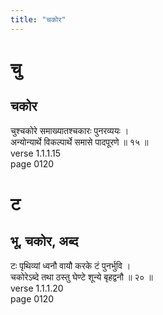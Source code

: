 ```yaml
---
title: "चकोर"
---
```


# चु
## चकोर
चुश्चकोरे समाख्यातश्चकारः पुनरव्ययः ।<BR>अन्योन्यार्थे विकल्पार्थे समासे पादपूरणे ॥ १५ ॥<BR>verse 1.1.1.15<BR>page 0120

# ट
## भू, चकोर, अब्द
टः पृथिव्यां ध्वनौ वायौ करके टं पुनर्भुवि ।<BR>चकोरेऽब्दे तथा ठस्तु घेण्टे शून्ये बृहद्वनौ ॥ २० ॥<BR>verse 1.1.1.20<BR>page 0120

